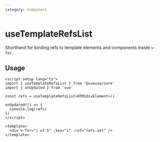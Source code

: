 ```yaml
---
category: Component
---
```


# useTemplateRefsList

Shorthand for binding refs to template elements and components inside `v-for`.

## Usage

```vue
<script setup lang="ts">
import { useTemplateRefsList } from '@vueuse/core'
import { onUpdated } from 'vue'

const refs = useTemplateRefsList<HTMLDivElement>()

onUpdated(() => {
  console.log(refs)
})
</script>

<template>
  <div v-for="i of 5" :key="i" :ref="refs.set" />
</template>
```
